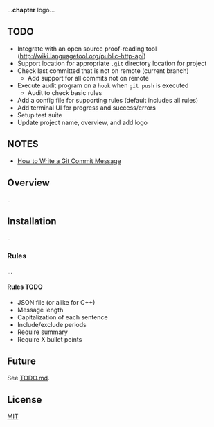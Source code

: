 ...**chapter** logo...

## TODO 
+ Integrate with an open source proof-reading tool (http://wiki.languagetool.org/public-http-api)
+ Support location for appropriate `.git` directory location for project
+ Check last committed that is not on remote (current branch)
  + Add support for all commits not on remote
+ Execute audit program on a `hook` when `git push` is executed
  + Audit to check basic rules
+ Add a config file for supporting rules (default includes all rules)
+ Add terminal UI for progress and success/errors
+ Setup test suite
+ Update project name, overview, and add logo

## NOTES
+ [How to Write a Git Commit Message](https://chris.beams.io/posts/git-commit)

## Overview
..

## Installation
..

### Rules
...

#### Rules TODO
+ JSON file (or alike for C++)
+ Message length
+ Capitalization of each sentence
+ Include/exclude periods
+ Require summary
+ Require X bullet points

## Future
See [TODO.md](https://github.com/williamgrosset/chapter/blob/master/TODO.md).

## License
[MIT](https://github.com/williamgrosset/chapter/blob/master/LICENSE)
